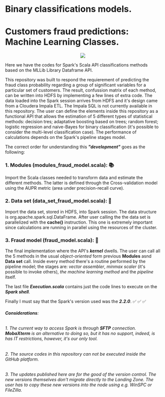 # Binary classifications models.
# Customers fraud predictions: Machine Learning Classes.
<p align="center"><img src = "https://upload.wikimedia.org/wikipedia/commons/f/f3/Apache_Spark_logo.svg">

Here we have the codes for Spark's Scala API classifications methods based on the MLLib Library Dataframe API.

This repository was built to respond the requierement of predicting the fraud class probability regarding a group of significant variables for a particular set of customers. The result, confussion matrix of each method, can be written into HDFS by implementing a few lines of extra code. 
The data loaded into the Spark session arrives from HDFS and it's design came from a Cloudera Impala ETL. The Impala SQL is not currently available in this repository. The user can define the elements inside this repository as a functional API that allows the estimation of 5 different types of statistical methods: decision tres; adaptative boosting based on trees; random forest; logistic regression and naive-Bayes for binary classification (it's possible to consider the multi-level classification case). The performance of calculations depends on the Spark's pipeline stages model.

The correct order for understanding this **_"development"_** goes as the following:

### 1. Modules (modules_fraud_model.scala): :books:
  Import the Scala classes needed to transform data and estimate the different methods. The latter is defined through the Cross-validation model using the AUPR metric (area under precision-recall curve).
  
### 2. Data set (data_set_fraud_model.scala): :floppy_disk:
  Import the data set, stored in HDFS, into Spark session. The data structure is org.apache.spark.sql.DataFrame. After user calling the the data set is parallelized with the **cache()** instruction. This one is extremely important since calculations are running in parallel using the resources of the cluster.
  
### 3. Fraud model (fraud_model.scala): :space_invader:
  The final implementation where the API's **_kernel_** dwells. The user can call all the 5 methods in the usual _object-oriented_ form previous **Modules** asnd **Data set** call. Inside every method there's a routine performed by the pipeline model; the stages are: _vector assembler_, _minmax scaler_ (it's possible to invoke others), _the machine learning method_ and the _pipeline_ itself.
  
The last file **_Execution.scala_** contains just the code lines to execute on the **_Spark shell_**.

Finally I must say that the Spark's version used was the **_2.2.0_**. :white_check_mark: :white_check_mark: :white_check_mark:

######  **_Considerations_**:
###### 1. The current way to access Spark is through **_SFTP_** connection. **MobaXterm** is an alternative to doing so, but it has no support, indeed, is has IT restrictions, however, it's our only tool.
###### 2. The source codes in this repository can not be executed inside the GitHub platform.
###### 3. The updates published here are for the good of the version control. The new versions themselves don't migrate directly to the Landing Zone. The user has to copy these new versions into the node using e.g. WinSPC or FileZilla. 
